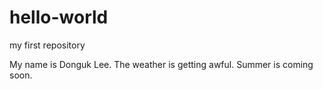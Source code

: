 # hello-world
my first repository

My name is Donguk Lee. The weather is getting awful.
Summer is coming soon.
